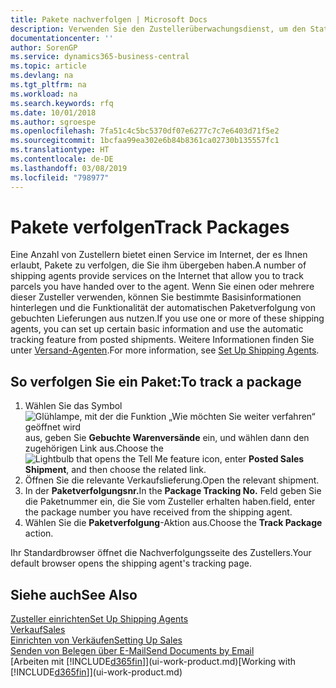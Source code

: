 ```yaml
---
title: Pakete nachverfolgen | Microsoft Docs
description: Verwenden Sie den Zustellerüberwachungsdienst, um den Status einer Lieferung anzuzeigen.
documentationcenter: ''
author: SorenGP
ms.service: dynamics365-business-central
ms.topic: article
ms.devlang: na
ms.tgt_pltfrm: na
ms.workload: na
ms.search.keywords: rfq
ms.date: 10/01/2018
ms.author: sgroespe
ms.openlocfilehash: 7fa51c4c5bc5370df07e6277c7c7e6403d71f5e2
ms.sourcegitcommit: 1bcfaa99ea302e6b84b8361ca02730b135557fc1
ms.translationtype: HT
ms.contentlocale: de-DE
ms.lasthandoff: 03/08/2019
ms.locfileid: "798977"
---
```

# <a name="track-packages"></a><span data-ttu-id="931e5-103">Pakete verfolgen</span><span class="sxs-lookup"><span data-stu-id="931e5-103">Track Packages</span></span>
<span data-ttu-id="931e5-104">Eine Anzahl von Zustellern bietet einen Service im Internet, der es Ihnen erlaubt, Pakete zu verfolgen, die Sie ihm übergeben haben.</span><span class="sxs-lookup"><span data-stu-id="931e5-104">A number of shipping agents provide services on the Internet that allow you to track parcels you have handed over to the agent.</span></span> <span data-ttu-id="931e5-105">Wenn Sie einen oder mehrere dieser Zusteller verwenden, können Sie bestimmte Basisinformationen hinterlegen und die Funktionalität der automatischen Paketverfolgung von gebuchten Lieferungen aus nutzen.</span><span class="sxs-lookup"><span data-stu-id="931e5-105">If you use one or more of these shipping agents, you can set up certain basic information and use the automatic tracking feature from posted shipments.</span></span> <span data-ttu-id="931e5-106">Weitere Informationen finden Sie unter [Versand-Agenten](sales-how-to-set-up-shipping-agents.md).</span><span class="sxs-lookup"><span data-stu-id="931e5-106">For more information, see [Set Up Shipping Agents](sales-how-to-set-up-shipping-agents.md).</span></span>  

## <a name="to-track-a-package"></a><span data-ttu-id="931e5-107">So verfolgen Sie ein Paket:</span><span class="sxs-lookup"><span data-stu-id="931e5-107">To track a package</span></span>
1. <span data-ttu-id="931e5-108">Wählen Sie das Symbol ![Glühlampe, mit der die Funktion „Wie möchten Sie weiter verfahren“ geöffnet wird](media/ui-search/search_small.png "Wie möchten Sie weiter verfahren?") aus, geben Sie **Gebuchte Warenversände** ein, und wählen dann den zugehörigen Link aus.</span><span class="sxs-lookup"><span data-stu-id="931e5-108">Choose the ![Lightbulb that opens the Tell Me feature](media/ui-search/search_small.png "Tell me what you want to do") icon, enter **Posted Sales Shipment**, and then choose the related link.</span></span>
2. <span data-ttu-id="931e5-109">Öffnen Sie die relevante Verkaufslieferung.</span><span class="sxs-lookup"><span data-stu-id="931e5-109">Open the relevant shipment.</span></span>
3. <span data-ttu-id="931e5-110">In der **Paketverfolgungsnr.**</span><span class="sxs-lookup"><span data-stu-id="931e5-110">In the **Package Tracking No.**</span></span> <span data-ttu-id="931e5-111">Feld geben Sie die Paketnummer ein, die Sie vom Zusteller erhalten haben.</span><span class="sxs-lookup"><span data-stu-id="931e5-111">field, enter the package number you have received from the shipping agent.</span></span>
4. <span data-ttu-id="931e5-112">Wählen Sie die **Paketverfolgung**-Aktion aus.</span><span class="sxs-lookup"><span data-stu-id="931e5-112">Choose the **Track Package** action.</span></span>

<span data-ttu-id="931e5-113">Ihr Standardbrowser öffnet die Nachverfolgungsseite des Zustellers.</span><span class="sxs-lookup"><span data-stu-id="931e5-113">Your default browser opens the shipping agent's tracking page.</span></span>

## <a name="see-also"></a><span data-ttu-id="931e5-114">Siehe auch</span><span class="sxs-lookup"><span data-stu-id="931e5-114">See Also</span></span>
[<span data-ttu-id="931e5-115">Zusteller einrichten</span><span class="sxs-lookup"><span data-stu-id="931e5-115">Set Up Shipping Agents</span></span>](sales-how-to-set-up-shipping-agents.md)  
[<span data-ttu-id="931e5-116">Verkauf</span><span class="sxs-lookup"><span data-stu-id="931e5-116">Sales</span></span>](sales-manage-sales.md)  
[<span data-ttu-id="931e5-117">Einrichten von Verkäufen</span><span class="sxs-lookup"><span data-stu-id="931e5-117">Setting Up Sales</span></span>](sales-setup-sales.md)  
[<span data-ttu-id="931e5-118">Senden von Belegen über E-Mail</span><span class="sxs-lookup"><span data-stu-id="931e5-118">Send Documents by Email</span></span>](ui-how-send-documents-email.md)  
<span data-ttu-id="931e5-119">[Arbeiten mit [!INCLUDE[d365fin](includes/d365fin_md.md)]](ui-work-product.md)</span><span class="sxs-lookup"><span data-stu-id="931e5-119">[Working with [!INCLUDE[d365fin](includes/d365fin_md.md)]](ui-work-product.md)</span></span>
